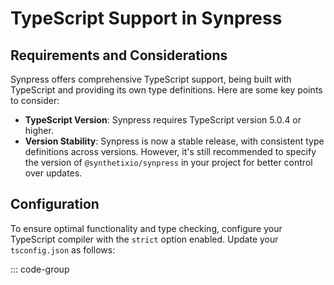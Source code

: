 # TypeScript Support in Synpress

## Requirements and Considerations

Synpress offers comprehensive TypeScript support, being built with TypeScript and providing its own type definitions. Here are some key points to consider:

- **TypeScript Version**: Synpress requires TypeScript version 5.0.4 or higher.
- **Version Stability**: Synpress is now a stable release, with consistent type definitions across versions. However, it's still recommended to specify the version of `@synthetixio/synpress` in your project for better control over updates.

## Configuration

To ensure optimal functionality and type checking, configure your TypeScript compiler with the `strict` option enabled. Update your `tsconfig.json` as follows:

::: code-group
